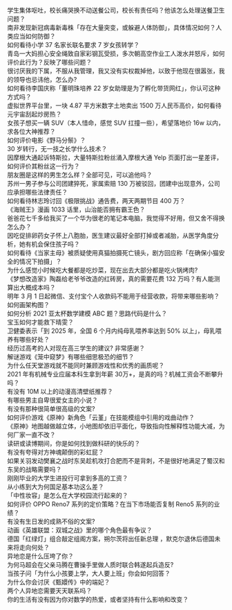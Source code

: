 学生集体呕吐，校长痛哭换不动送餐公司，校长有责任吗？他该怎么处理送餐卫生问题？  
南非发现新冠病毒新毒株「存在大量突变，或躲避人体防御」，具体情况如何？人类应当如何防御？  
如何看待小学 37 名家长联名要求 7 岁女孩转学？  
青岛一大妈担心安全绳致自家彩钢瓦受损，多次朝高空作业工人泼水并怒斥，如何评价此行为？反映了哪些问题？  
很讨厌我的下属，不服从我管理，我又没有实权裁掉他，以致于他现在很嚣张，我的领导也忌讳他，怎么办?  
如何看待李国庆称「董明珠培养 22 岁女助理是为了孵化带货网红」，你认可这种方式吗？  
虚拟世界平台里，一块 4.87 平方米数字土地卖出 1500 万人民币高价，如何看待元宇宙刮起炒房热？  
女孩子想买一辆 SUV（本人惜命，感觉 SUV 扛撞一些），希望落地价 16w 以内，求各位大神推荐？  
如何评价电影《野马分鬃》？  
30 岁转行，无一技之长学什么技术？  
因摩根大通起诉特斯拉，大量特斯拉粉丝涌入摩根大通 Yelp 页面打出一星差评，如何评价其粉丝这一行为？  
朋友圈是这样的男生怎么样？全部可见，可以追他吗？  
苏州一男子参与公司团建猝死，家属索赔 130 万被驳回，团建中出现意外，公司应承担哪些法律责任？  
如何看待林志玲讨回《极限挑战》通告费，两天两期节目 400 万？  
《海贼王》漫画 1033 话里，山治能否拥有霸王色？  
爸爸花七千多给我买了一个华为很老的笔记本电脑，我觉得不好用，但又舍不得换怎么办？  
因吃促排卵药女子怀上八胞胎，医生建议最好全部打掉或者减胎，从医学角度分析，她有机会保住孩子吗？  
如何看待《当家主母》被质疑使用真猫拍摄死亡镜头，剧方回应称「在确保小猫安全的情况下拍摄」？  
为什么感觉小时候吃大餐都是吃炒菜，现在出去大部分都是吃火锅烤肉?  
《梦想改造家》陶磊给老爷爷改造的红砖房，真的需要花费 132 万吗？有人能测算出大概成本吗？  
明年 3 月 1 日起微信、支付宝个人收款码不能用于经营收款，将带来哪些影响？  
如何画架构图？  
如何分析 2021 亚太杯数学建模 ABC 题？思路代码是什么？  
宝玉如何才能救下晴雯？  
卫健委表示「到 2025 年，全国 6 个月内纯母乳喂养率达到 50% 以上」，母乳喂养有哪些好处？  
经历过高考的人对现在高三学生的建议? 非常感谢？  
解谜游戏《笼中窥梦》有哪些细思极恐的细节？  
为什么任天堂游戏就不能同时兼顾游戏性和优秀的画质呢？  
2021 年有机械专业应届本科生拿到年薪 30万+，是真的吗？机械工资会不断攀升吗？  
有没有 10M 以上的动漫高清壁纸推荐？  
有哪些男主自卑很爱女主的小说？  
有没有那种很简单很高级的文案?  
如何评价游戏《原神》新角色「云堇」在技能模组中引用的戏曲动作？  
《原神》地图越做越立体，小地图却依旧平面化，导致指向性解释性功能大减，为何厂家一直不改？  
读研或读博期间，你是如何找到做科研的快乐的？  
有没有夸得对方神魂颠倒的彩虹屁？  
如果关羽发动樊襄之战时东吴趁机攻打合肥而不是背刺，不是很好地满足了蜀汉和东吴的战略需要吗？  
刚刚毕业的大学生进投行可拿到多高的工资？  
从小练到大为何国足基本功这么差？  
「中性妆容」是怎么在大学校园流行起来的？  
如何评价 OPPO Reno7 系列的定价策略？在当下市场能否复制 Reno5 系列的业绩？  
有没有生日发的成熟不俗的文案?  
动画《英雄联盟：双城之战》里的哪个角色最有争议？  
德国「红绿灯」组合敲定组阁方案，朔尔茨将出任新总理 ，默克尔退休后德国未来将走向何处？  
异地恋是什么压垮了你？  
为何马超会在父亲马腾在曹操手里做人质时联合韩遂起兵造反?  
当孩子问「为什么小孩要上学，大人要上班」你会如何回答？  
为什么你会讨厌《甄嬛传》中的端妃？  
两个人异地恋需要天天联系吗？  
你的生活有没有因为你对数学的热爱，或者坚持有什么影响和改变？  
